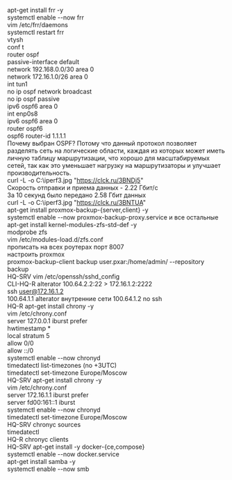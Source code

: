 apt-get install frr -y  
systemctl enable --now frr  
vim /etc/frr/daemons  
systemctl restart frr  
vtysh  
conf t  
router ospf  
passive-interface default  
network 192.168.0.0/30 area 0  
network 172.16.1.0/26 area 0  
int tun1  
no ip ospf network broadcast  
no ip ospf passive  
ipv6 ospf6 area 0  
int enp0s8  
ipv6 ospf6 area 0  
router ospf6  
ospf6 router-id 1.1.1.1  
Почему выбран OSPF? Потому что данный протокол позволяет разделять сеть на логические области, каждая из которых может иметь личную таблицу маршрутизации, что хорошо для масштабируемых сетей, так как это уменьшает нагрузку на маршрутизаторы и улучшает производительность.  
curl -L -o C:\iperf3.jpg "https://clck.ru/3BNDj5"  
Скорость отправки и приема данных - 2.22 Гбит/с  
За 10 секунд было передано 2.58 Гбит данных  
curl -L -o C:\iperf3.jpg "https://clck.ru/3BNTUA"  
apt-get install proxmox-backup-{server,client} -y  
systemctl enable --now proxmox-backup-proxy.service и все остальные  
apt-get install kernel-modules-zfs-std-def -y  
modprobe zfs  
vim /etc/modules-load.d/zfs.conf  
прописать на всех роутерах порт 8007  
настроить proxmox  
proxmox-backup-client backup user.pxar:/home/admin/ --repository backup  
HQ-SRV vim /etc/openssh/sshd_config  
CLI-HQ-R alterator 100.64.2.2:22 > 172.16.1.2:2222  
ssh user@172.16.1.2  
100.64.1.1 alterator внутренние сети 100.64.1.2 no ssh  
HQ-R apt-get install chrony -y  
vim /etc/chrony.conf  
server 127.0.0.1 iburst prefer  
hwtimestamp *  
local stratum 5  
allow 0/0  
allow ::/0  
systemctl enable --now chronyd  
timedatectl list-timezones (no +3UTC)  
timedatectl set-timezone Europe/Moscow  
HQ-SRV apt-get install chrony -y  
vim /etc/chrony.conf  
server 172.16.1.1 iburst prefer  
server fd00:161::1 iburst  
systemctl enable --now chronyd  
timedatectl set-timezone Europe/Moscow  
HQ-SRV chronyc sources  
timedatectl  
HQ-R chronyc clients  
HQ-SRV apt-get install -y docker-{ce,compose}  
systemctl enable --now docker.service  
apt-get install samba -y  
systemctl enable --now smb

